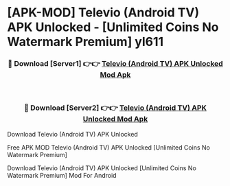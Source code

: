 # [APK-MOD] Televio (Android TV) APK Unlocked - [Unlimited Coins No Watermark Premium] yl611



<div align="center">
<h3>🔴 Download [Server1] 👉👉 <a href="https://momento.my/?title=Televio_(Android_TV)_APK_Unlocked">Televio (Android TV) APK Unlocked Mod Apk</a></h3><br>

<h3>🔴 Download [Server2] 👉👉 <a href="https://momento.my/?title=Televio_(Android_TV)_APK_Unlocked">Televio (Android TV) APK Unlocked Mod Apk</a></h3>
</div>



Download Televio (Android TV) APK Unlocked 

Free APK MOD Televio (Android TV) APK Unlocked [Unlimited Coins No Watermark Premium]

Download Televio (Android TV) APK Unlocked [Unlimited Coins No Watermark Premium] Mod For Android
